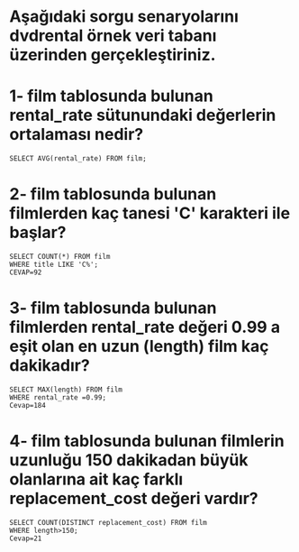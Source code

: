 # Aşağıdaki sorgu senaryolarını dvdrental örnek veri tabanı üzerinden gerçekleştiriniz.

# 1- film tablosunda bulunan rental_rate sütunundaki değerlerin ortalaması nedir?
	SELECT AVG(rental_rate) FROM film;
# 2- film tablosunda bulunan filmlerden kaç tanesi 'C' karakteri ile başlar?
	SELECT COUNT(*) FROM film
	WHERE title LIKE 'C%';
	CEVAP=92
# 3- film tablosunda bulunan filmlerden rental_rate değeri 0.99 a eşit olan en uzun (length) film kaç dakikadır?
	SELECT MAX(length) FROM film
	WHERE rental_rate =0.99;
	Cevap=184
# 4- film tablosunda bulunan filmlerin uzunluğu 150 dakikadan büyük olanlarına ait kaç farklı replacement_cost değeri vardır?
	SELECT COUNT(DISTINCT replacement_cost) FROM film
	WHERE length>150;
	Cevap=21
